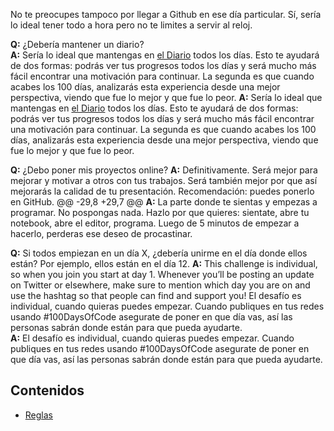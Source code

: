   No te preocupes tampoco por llegar a Github en ese día particular. Sí, sería lo ideal tener todo a hora pero no te limites a servir al reloj.  

  **Q:** ¿Debería mantener un diario?  
  **A:** Sería lo ideal que mantengas en [el Diario](log.md) todos los días. Esto te ayudará de dos formas: podrás ver tus progresos todos los días y será mucho más fácil encontrar una motivación para continuar. La segunda es que cuando acabes los 100 días, analizarás esta experiencia desde una mejor perspectiva, viendo que fue lo mejor y que fue lo peor.
  **A:** Sería lo ideal que mantengas en [el Diario](diario.md) todos los días. Esto te ayudará de dos formas: podrás ver tus progresos todos los días y será mucho más fácil encontrar una motivación para continuar. La segunda es que cuando acabes los 100 días, analizarás esta experiencia desde una mejor perspectiva, viendo que fue lo mejor y que fue lo peor.

  **Q:** ¿Debo poner mis proyectos online?
  **A:** Definitivamente. Será mejor para mejorar y motivar a otros con tus trabajos. Será también mejor por que así mejorarás la calidad de tu presentación. Recomendación: puedes ponerlo en GitHub. 
@@ -29,8 +29,7 @@
  **A:** La parte donde te sientas y empezas a programar. No pospongas nada. Hazlo por que quieres: sientate, abre tu notebook, abre el editor, programa. Luego de 5 minutos de empezar a hacerlo, perderas ese deseo de procastinar.

  **Q:** Si todos empiezan en un día X, ¿debería unirme en el día donde ellos están? Por ejemplo, ellos están en el día 12.
  **A:** This challenge is individual, so when you join you start at day 1. Whenever you’ll be posting an update on Twitter or elsewhere, make sure to mention which day you are on and use the hashtag so that people can find and support you!
  El desafío es individual, cuando quieras puedes empezar. Cuando publiques en tus redes usando #100DaysOfCode asegurate de poner en que día vas, así las personas sabrán donde están para que pueda ayudarte.  
  **A:** El desafío es individual, cuando quieras puedes empezar. Cuando publiques en tus redes usando #100DaysOfCode asegurate de poner en que día vas, así las personas sabrán donde están para que pueda ayudarte.  

## Contenidos
* [Reglas](reglas.md)